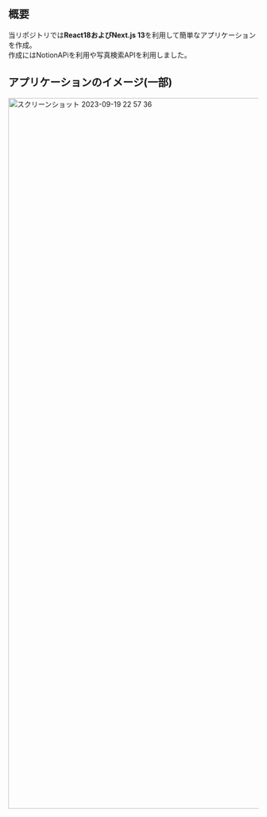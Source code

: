 ## 概要
当リポジトリでは**React18およびNext.js 13**を利用して簡単なアプリケーションを作成。<br>
作成にはNotionAPiを利用や写真検索APIを利用しました。

## アプリケーションのイメージ(一部)
<img width="1428" alt="スクリーンショット 2023-09-19 22 57 36" src="https://github.com/tochisuke221/nextjs-practice/assets/81346474/af70b528-49cb-4ebf-ab74-d1bb5814005d">
